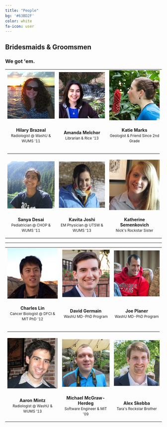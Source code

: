 ```yaml
---
title: "People"
bg: '#63BD2F'
color: white
fa-icon: user
---
```


## Bridesmaids & Groomsmen

### We got 'em.

<table width="100%" align="center" style="table-layout: fixed;">
  <tr align="center">
    <td><img src="img/people/hilary.jpg" class="subtlecircle" alt="Hilary Brazeal, Chief Disaster Creator"></td>
    <td><img src="img/people/amanda.jpg" class="subtlecircle" alt="Amanda Melchor, Dewey is her Decimal"></td>
    <td><img src="img/people/katie.jpg" class="subtlecircle" alt="Katie Marks, She Rocks -- Literally"></td>
  </tr>
  <tr align="center">
    <td><p><b>Hilary Brazeal</b><br><small>Radiologist @ WashU & WUMS '11</small></p></td>
    <td><p><b>Amanda Melchor</b><br><small>Librarian & Rice '13</small></p></td>
    <td><p><b>Katie Marks</b><br><small>Geologist & Friend Since 2nd Grade</small></p></td>
  </tr>
  <tr align="center"><td colspan="3"><hr></td></tr>
    <tr align="center">
    <td><img src="img/people/sanya.jpg" class="subtlecircle" alt="Sanya Desai, Card Shark"></td>
    <td><img src="img/people/kavita.jpg" class="subtlecircle" alt="Kavita Joshi, Mechanically Augmented"></td>
    <td><img src="img/people/katherine.jpg" class="subtlecircle" alt="Katherine Semenkovich, Super-Sis!"></td>
  </tr>
  <tr align="center">
    <td><p><b>Sanya Desai</b><br><small>Pediatrician @ CHOP & WUMS '11</small></p></td>
    <td><p><b>Kavita Joshi</b><br><small>EM Physician @ UTSW & WUMS '13</small></p></td>
    <td><p><b>Katherine Semenkovich</b><br><small>Nick's Rockstar Sister</small></p></td>
  </tr>
</table>


-------------------------


<table width="100%" align="center" style="table-layout: fixed;">
  <tr align="center">
    <td><img src="img/people/charles.jpg" class="subtlecircle" alt="Charles Lin, Belligerent"></td>
    <td><img src="img/people/david.jpg" class="subtlecircle" alt="David Germain, Unindicted Co-conspirator"></td>
    <td><img src="img/people/joe.jpg" class="subtlecircle" alt="Joe Planer, Optically Excited"></td>
  </tr>
  <tr align="center">
    <td><p><b>Charles Lin</b><br><small>Cancer Biologist @ DFCI & MIT PhD '12</small></p></td>
    <td><p><b>David Germain</b><br><small>WashU MD-PhD Program</small></p></td>
    <td><p><b>Joe Planer</b><br><small>WashU MD-PhD Program</small></p></td>
  </tr>
  <tr align="center"><td colspan="3"><hr></td></tr>
    <tr align="center">
    <td><img src="img/people/aaron.jpg" class="subtlecircle" alt="Aaron Mintz, Sleep Deprived"></td>
    <td><img src="img/people/michael.jpg" class="subtlecircle" alt="Michael McGraw-Herdeg, Panda Aficionado"></td>
    <td><img src="img/people/alex.jpg" class="subtlecircle" alt="Alex Skebba, Killer of Wildlife"></td>
  </tr>
  <tr align="center">
    <td><p><b>Aaron Mintz</b><br><small>Radiologist @ WashU & WUMS '13</small></p></td>
    <td><p><b>Michael McGraw-Herdeg</b><br><small>Software Engineer & MIT '09</small></p></td>
    <td><p><b>Alex Skebba</b><br><small>Tara's Rockstar Brother</small></p></td>
  </tr>
</table>
